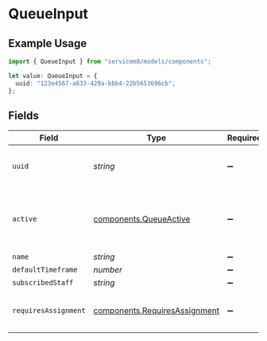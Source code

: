 # QueueInput

## Example Usage

```typescript
import { QueueInput } from "servicem8/models/components";

let value: QueueInput = {
  uuid: "123e4567-a833-429a-bbb4-22b5653696cb",
};
```

## Fields

| Field                                                                          | Type                                                                           | Required                                                                       | Description                                                                    | Example                                                                        |
| ------------------------------------------------------------------------------ | ------------------------------------------------------------------------------ | ------------------------------------------------------------------------------ | ------------------------------------------------------------------------------ | ------------------------------------------------------------------------------ |
| `uuid`                                                                         | *string*                                                                       | :heavy_minus_sign:                                                             | Record UUID key                                                                | 123e4567-a833-429a-bbb4-22b5653696cb                                           |
| `active`                                                                       | [components.QueueActive](../../models/components/queueactive.md)               | :heavy_minus_sign:                                                             | Record active/deleted flag. <br/><br/>Valid values are [0,1]                   |                                                                                |
| `name`                                                                         | *string*                                                                       | :heavy_minus_sign:                                                             | N/A                                                                            |                                                                                |
| `defaultTimeframe`                                                             | *number*                                                                       | :heavy_minus_sign:                                                             | N/A                                                                            |                                                                                |
| `subscribedStaff`                                                              | *string*                                                                       | :heavy_minus_sign:                                                             | N/A                                                                            |                                                                                |
| `requiresAssignment`                                                           | [components.RequiresAssignment](../../models/components/requiresassignment.md) | :heavy_minus_sign:                                                             | <br/><br/>Valid values are [0,1]                                               |                                                                                |